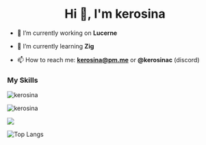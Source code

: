 <h1 align="center">Hi 👋, I'm kerosina</h1>

- 🔭 I’m currently working on **Lucerne**

- 🌱 I’m currently learning **Zig**

- 📫 How to reach me: **kerosina@pm.me** or **@kerosinac** (discord)

<h3 align="left">My Skills</h3>
<img src="https://skillicons.dev/icons?i=arch,bash,linux,cs,dotnet,haskell,lua,rust,tauri,zig" alt="kerosina" />

<p align="left"> <img src="https://komarev.com/ghpvc/?username=kerosina&label=Profile%20views&color=blueviolet&style=for-the-badge" alt="kerosina" /> </p>

<img src="https://profile-stats-bay.vercel.app/api?username=kerosina&show_icons=true&theme=tokyonight&title_color=8E2DE2&text_color=fff&icon_color=8E2DE2&show=reviews,prs_merged,prs_merged_percentage&show_icons=true">

![Top Langs](https://profile-stats-bay.vercel.app/api/top-langs/?username=kerosina&theme=tokyonight&title_color=8E2DE2&text_color=fff&exclude_repo=simple-keyboard,profile-stats,microarbiter,chungi)
